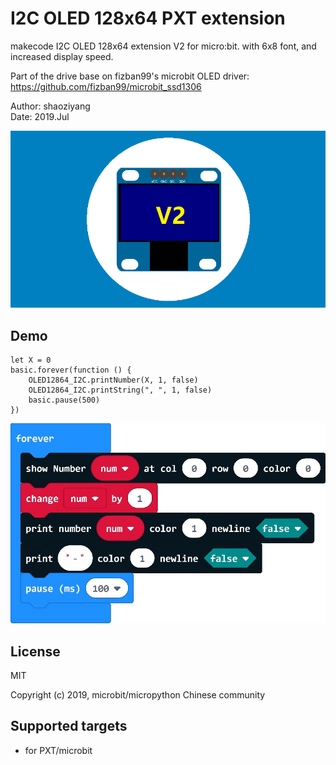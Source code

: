 # I2C OLED 128x64 PXT extension

makecode I2C OLED 128x64 extension V2 for micro:bit. with 6x8 font, and increased display speed.  

Part of the drive base on fizban99's microbit OLED driver:  
https://github.com/fizban99/microbit_ssd1306  

Author: shaoziyang  
Date:   2019.Jul  

![](icon.png)  

## Demo

```
let X = 0
basic.forever(function () {
    OLED12864_I2C.printNumber(X, 1, false)
    OLED12864_I2C.printString(", ", 1, false)
    basic.pause(500)
})
```

![](test.jpg)

## License

MIT

Copyright (c) 2019, microbit/micropython Chinese community    

## Supported targets

* for PXT/microbit

